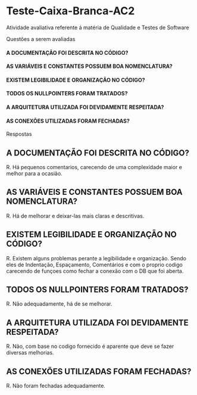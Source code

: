 # Teste-Caixa-Branca-AC2
Atividade avaliativa referente á matéria de Qualidade e Testes de Software

Questões a serem avaliadas
#### A DOCUMENTAÇÃO FOI DESCRITA NO CÓDIGO?
#### AS VARIÁVEIS E CONSTANTES POSSUEM BOA NOMENCLATURA?
#### EXISTEM LEGIBILIDADE E ORGANIZAÇÃO NO CÓDIGO?
#### TODOS OS NULLPOINTERS FORAM TRATADOS?
#### A ARQUITETURA UTILIZADA FOI DEVIDAMENTE RESPEITADA?
#### AS CONEXÕES UTILIZADAS FORAM FECHADAS?

Respostas 
## A DOCUMENTAÇÃO FOI DESCRITA NO CÓDIGO?
R. Há pequenos comentarios, carecendo de uma complexidade maior e melhor para a ocasião.


## AS VARIÁVEIS E CONSTANTES POSSUEM BOA NOMENCLATURA?
R. Há de melhorar e deixar-las mais claras e descritivas.


## EXISTEM LEGIBILIDADE E ORGANIZAÇÃO NO CÓDIGO?
R. Existem alguns problemas perante a legibilidade e organização. Sendo eles de Indentação, Espaçamento, Comentários e com o proprio codigo carecendo de funçoes como fechar a conexão com o DB que foi aberta.


## TODOS OS NULLPOINTERS FORAM TRATADOS?
R. Não adequadamente, há de se melhorar.


## A ARQUITETURA UTILIZADA FOI DEVIDAMENTE RESPEITADA?
R. Não, com base no codigo fornecido é aparente que deve se fazer diversas melhorias.


## AS CONEXÕES UTILIZADAS FORAM FECHADAS?
R. Não foram fechadas adequadamente. 
